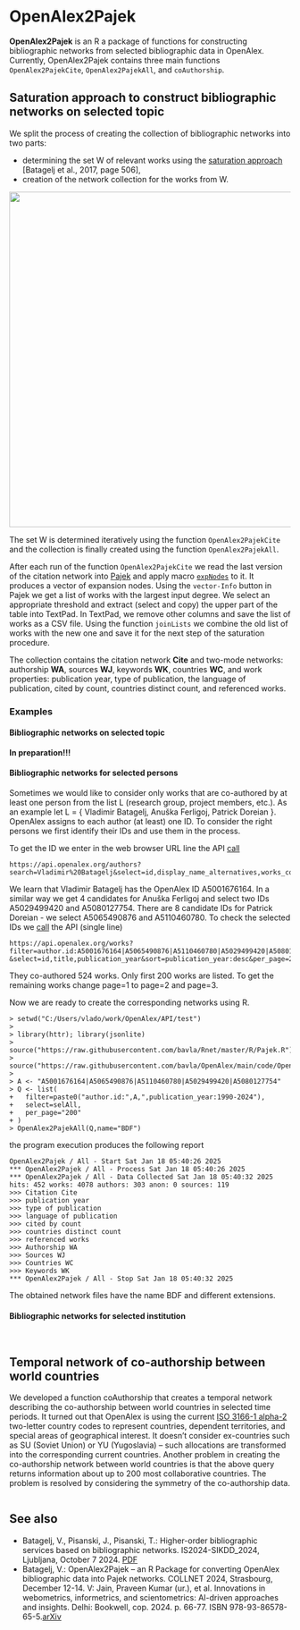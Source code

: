 # OpenAlex2Pajek

**OpenAlex2Pajek** is an R a package of functions for constructing bibliographic networks from selected bibliographic data in OpenAlex. Currently, OpenAlex2Pajek contains three main functions `OpenAlex2PajekCite`, `OpenAlex2PajekAll`, and `coAuthorship`.

## Saturation approach to construct bibliographic networks on selected topic

We split the process of creating the collection of bibliographic networks into two parts:

  - determining the set W of relevant works using the [saturation approach](https://link.springer.com/article/10.1007/s11192-017-2522-8) [Batagelj et al., 2017, page 506],
  - creation of the network collection for the works from W.

<img src="https://github.com/user-attachments/assets/4b110be2-c6c5-4d91-9992-44cf9703a4d8" width="600" />


The set W is determined iteratively using the function `OpenAlex2PajekCite` and the collection is finally created using the function `OpenAlex2PajekAll`.

After each run of the function `OpenAlex2PajekCite` we read the last version of the citation network into [Pajek](https://core-prod.cambridgecore.org/core/books/exploratory-social-network-analysis-with-pajek/6F8EE2512CB7C6D233DB2DAC3886D4F5) and apply macro [`expNodes`](https://raw.githubusercontent.com/bavla/OpenAlex/refs/heads/main/code/expNodes.mcr) to it. It produces a vector of expansion nodes. Using the `vector-Info` button in Pajek we get a list of works with the largest input degree. We select an appropriate threshold and extract (select and copy) the upper part of the table into TextPad. In TextPad, we remove other columns and save the list of works as a CSV file. Using the function `joinLists` we combine the old list of works with the new one and save it for the next step of the saturation procedure.

The collection contains the citation network **Cite** and two-mode networks: authorship **WA**, sources **WJ**, keywords **WK**, countries **WC**, and work properties: publication year, type of publication, the language of publication, cited by count, countries distinct count, and referenced works.

### Examples

#### Bibliographic networks on selected topic

**In preparation!!!**

#### Bibliographic networks for selected persons

Sometimes we would like to consider only works that are co-authored by at least one person from the list L (research group, project members, etc.). As an example let L = { Vladimir Batagelj, Anuška Ferligoj, Patrick Doreian }. OpenAlex assigns to each author (at least) one ID. To consider the right persons we first identify their IDs and use them in the process.

To get the ID we enter in the web browser URL line the API [call](https://api.openalex.org/authors?search=Vladimir%20Batagelj&select=id,display_name_alternatives,works_count
)
```
https://api.openalex.org/authors?search=Vladimir%20Batagelj&select=id,display_name_alternatives,works_count
```
We learn that Vladimir Batagelj has the OpenAlex ID A5001676164. In a similar way we get 4 candidates for Anuška Ferligoj and select two IDs A5029499420 and A5080127754. There are 8 candidate IDs for Patrick Doreian - we select A5065490876 and A5110460780. To check the selected IDs we [call](https://api.openalex.org/works?filter=author.id:A5001676164|A5065490876|A5110460780|A5029499420|A5080127754&select=id,title,publication_year&sort=publication_year:desc&per_page=200&page=1) the API (single line)
```
https://api.openalex.org/works?filter=author.id:A5001676164|A5065490876|A5110460780|A5029499420|A5080127754
&select=id,title,publication_year&sort=publication_year:desc&per_page=200&page=1
```
They co-authored 524 works. Only first 200 works are listed. To get the remaining works change page=1 to page=2 and page=3.

Now we are ready to create the corresponding networks using R.

```
> setwd("C:/Users/vlado/work/OpenAlex/API/test")
>  
> library(httr); library(jsonlite)
> source("https://raw.githubusercontent.com/bavla/Rnet/master/R/Pajek.R")
> source("https://raw.githubusercontent.com/bavla/OpenAlex/main/code/OpenAlex2Pajek.R")
> 
> A <- "A5001676164|A5065490876|A5110460780|A5029499420|A5080127754"
> Q <- list(
+   filter=paste0("author.id:",A,",publication_year:1990-2024"),
+   select=selAll,
+   per_page="200"
+ )
> OpenAlex2PajekAll(Q,name="BDF")
```
the program execution produces the following report
```
OpenAlex2Pajek / All - Start Sat Jan 18 05:40:26 2025 
*** OpenAlex2Pajek / All - Process Sat Jan 18 05:40:26 2025 
*** OpenAlex2Pajek / All - Data Collected Sat Jan 18 05:40:32 2025 
hits: 452 works: 4078 authors: 303 anon: 0 sources: 119 
>>> Citation Cite
>>> publication year
>>> type of publication
>>> language of publication
>>> cited by count
>>> countries distinct count
>>> referenced works
>>> Authorship WA
>>> Sources WJ
>>> Countries WC
>>> Keywords WK
*** OpenAlex2Pajek / All - Stop Sat Jan 18 05:40:32 2025 
```
The obtained network files have the name BDF and different extensions.

#### Bibliographic networks for selected institution

```
```

```
```

## Temporal network of co-authorship between world countries

We developed a function coAuthorship that creates a temporal network describing the co-authorship between world countries in selected time periods. It turned out that OpenAlex is using the current [ISO 3166-1 alpha-2](https://en.wikipedia.org/wiki/ISO_3166-1_alpha-2) two-letter country codes to represent countries, dependent territories, and special areas of geographical interest. It doesn’t consider ex-countries such as SU (Soviet Union) or YU (Yugoslavia) – such allocations are transformed into the corresponding current countries. Another problem in creating the co-authorship network between world countries is that the above query returns information about up to 200 most collaborative countries. The problem is resolved by considering the symmetry of the co-authorship data.

```
```

## See also

  - Batagelj, V., Pisanski, J., Pisanski, T.: Higher-order bibliographic services based on bibliographic networks. IS2024-SIKDD_2024, Ljubljana, October 7 2024. [PDF](https://doi.org/10.70314/is.2024.sikdd.12) 
  - Batagelj, V.: OpenAlex2Pajek – an R Package for converting OpenAlex bibliographic data into Pajek networks.  COLLNET 2024, Strasbourg, December 12-14. V: Jain, Praveen Kumar (ur.), et al. Innovations in webometrics, informetrics, and scientometrics: AI-driven approaches and insights. Delhi: Bookwell, cop. 2024. p. 66-77. ISBN 978-93-86578-65-5.[arXiv](https://arxiv.org/abs/2501.06656)



